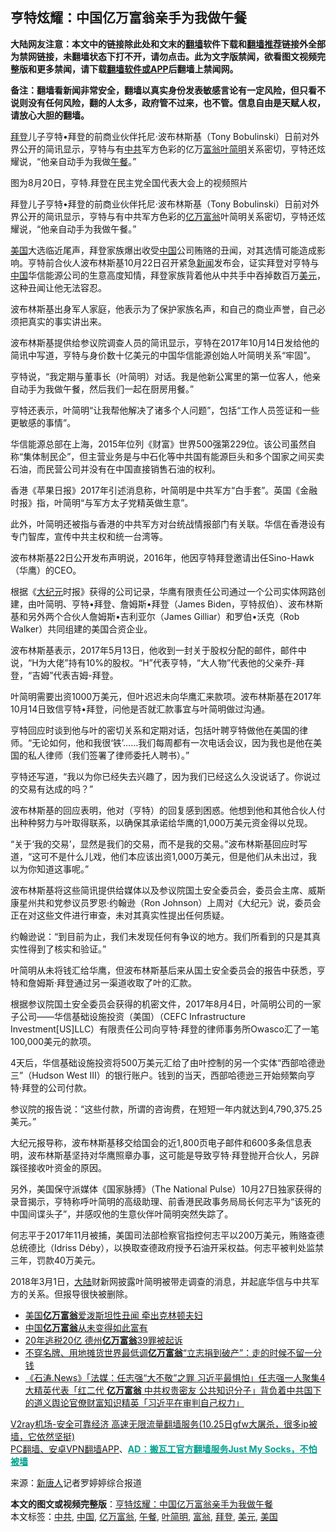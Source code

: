  <h2>亨特炫耀：中国亿万富翁亲手为我做午餐</h2> <p class="notice"><b>大陆网友注意：本文中的链接除此处和文末的<a href="https://github.com/bannedbook/fanqiang" >翻墙</a>软件下载和<a href="https://github.com/killgcd/justmysocks/blob/master/README.md">翻墙推荐</a>链接外全部为禁网链接，未翻墙状态下打不开，请勿点击。此为文字版禁闻，欲看图文视频完整版和更多禁闻，请下载<a href="https://github.com/bannedbook/fanqiang">翻墙软件或APP</a>后翻墙上禁闻网。</p><p>备注：翻墙看新闻非常安全，翻墙以真实身份发表敏感言论有一定风险，但只看不说则没有任何风险，翻的人太多，政府管不过来，也不管。信息自由是天赋人权，请放心大胆的翻墙。</b></p>  <div class="entry"> <p id="summary"><a href="https://www.bannedbook.org/bnews/tag/%e6%8b%9c%e7%99%bb/" class="st_tag internal_tag" rel="tag" title="标签 拜登 下的日志">拜登</a>儿子亨特•拜登的前商业伙伴托尼‧波布林斯基（Tony Bobulinski）日前对外界公开的简讯显示，亨特与有<a href="https://www.bannedbook.org/bnews/tag/%e4%b8%ad%e5%85%b1/" class="st_tag internal_tag" rel="tag" title="标签 中共 下的日志">中共</a>军方色彩的亿万<a href="https://www.bannedbook.org/bnews/tag/%e5%af%8c%e7%bf%81/" class="st_tag internal_tag" rel="tag" title="标签 富翁 下的日志">富翁</a><a href="https://www.bannedbook.org/bnews/tag/%e5%8f%b6%e7%ae%80%e6%98%8e/" class="st_tag internal_tag" rel="tag" title="标签 叶简明 下的日志">叶简明</a>关系密切，亨特还炫耀说，“他亲自动手为我做<a href="https://www.bannedbook.org/bnews/tag/%E5%8D%88%E9%A4%90/" class="st_tag internal_tag" rel="tag" title="标签 午餐 下的日志">午餐</a>。”</p> <p id="conimg"></p> <p>图为8月20日，亨特.拜登在民主党全国代表大会上的视频照片</p> <p>拜登儿子亨特•拜登的前商业伙伴托尼‧波布林斯基（Tony Bobulinski）日前对外界公开的简讯显示，亨特与有中共军方色彩的<a href="https://www.bannedbook.org/bnews/tag/%e4%ba%bf%e4%b8%87%e5%af%8c%e7%bf%81/" class="st_tag internal_tag" rel="tag" title="标签 亿万富翁 下的日志">亿万富翁</a>叶简明关系密切，亨特还炫耀说，“他亲自动手为我做午餐。”</p> <p><a href="https://www.bannedbook.org/bnews/tag/%e7%be%8e%e5%9b%bd/" class="st_tag internal_tag" rel="tag" title="标签 美国 下的日志">美国</a>大选临近尾声，拜登家族爆出收受<span class='wp_keywordlink_affiliate'><a href="https://www.bannedbook.org/" title="中国" target="_blank">中国</a></span>公司贿赂的丑闻，对其选情可能造成影响。亨特前合伙人波布林斯基10月22日召开紧急<span class='wp_keywordlink_affiliate'><a href="https://www.bannedbook.org/" title="新闻">新闻</a></span>发布会，证实拜登对亨特与<a href="https://www.bannedbook.org/bnews/tag/%E4%B8%AD%E5%9B%BD/" class="st_tag internal_tag" rel="tag" title="标签 中国 下的日志">中国</a>华信能源公司的生意高度知情，拜登家族背着他从中共手中吞掉数百万<a href="https://www.bannedbook.org/bnews/tag/%e7%be%8e%e5%85%83/" class="st_tag internal_tag" rel="tag" title="标签 美元 下的日志">美元</a>，这种丑闻让他无法容忍。</p> <p>波布林斯基出身军人家庭，他表示为了保护家族名声，和自己的商业声誉，自己必须把真实的事实讲出来。</p> <p>波布林斯基提供给参议院调查人员的简讯显示，亨特在2017年10月14日发给他的简讯中写道，亨特与身价数十亿美元的中国华信能源创始人叶简明关系“牢固”。</p>  <p>亨特说，“我定期与董事长（叶简明）对话。我是他新公寓里的第一位客人，他亲自动手为我做午餐，然后我们一起在厨房用餐。”</p> <p>亨特还表示，叶简明“让我帮他解决了诸多个人问题”，包括“工作人员签证和一些更敏感的事情”。</p> <p>华信能源总部在上海，2015年位列《财富》世界500强第229位。该公司虽然自称“集体制民企”，但主营业务是与中石化等中共国有能源巨头和多个国家之间买卖石油，而民营公司并没有在中国直接销售石油的权利。</p> <p>香港《苹果日报》2017年引述消息称，叶简明是中共军方“白手套”。英国《金融时报》指，叶简明“与军方太子党精英做生意”。</p> <p>此外，叶简明还被指与香港的中共军方对台统战情报部门有关联。华信在香港设有专门智库，宣传中共主权和统一台湾等。</p> <p>波布林斯基22日公开发布声明说，2016年，他因亨特拜登邀请出任Sino-Hawk（华鹰）的CEO。</p> <p>根据《<span class='wp_keywordlink_affiliate'><a href="http://www.epochtimes.com/" title="大纪元" target="_blank">大纪元</a></span>时报》获得的公司记录，华鹰有限责任公司通过一个公司实体网路创建，由叶简明、亨特•拜登、詹姆斯•拜登（James Biden，亨特叔伯）、波布林斯基和另外两个合伙人詹姆斯•吉利亚尔（James Gilliar）和罗伯•沃克（Rob Walker）共同组建的美国合资企业。</p>  <p>波布林斯基表示，2017年5月13日，他收到一封关于股权分配的邮件，邮件中说，“H为大佬”持有10%的股权。“H”代表亨特，“大人物”代表他的父亲乔-拜登，“吉姆”代表吉姆-拜登。</p> <p>叶简明需要出资1000万美元，但叶迟迟未向华鹰汇来款项。波布林斯基在2017年10月14日致信亨特•拜登，问他是否就汇款事宜与叶简明做过沟通。</p> <p>亨特回应时谈到他与叶的密切关系和定期对话，包括叶聘亨特做他在美国的律师。“无论如何，他和我很‘铁’……我们每周都有一次电话会议，因为我也是他在美国的私人律师（我们签署了律师委托人聘书）。”</p> <p>亨特还写道，“我以为你已经失去兴趣了，因为我们已经这么久没说话了。你说过的交易有达成的吗？”</p> <p>波布林斯基的回应表明，他对（亨特）的回复感到困惑。他想到他和其他合伙人付出种种努力与叶取得联系，以确保其承诺给华鹰的1,000万美元资金得以兑现。</p> <p>“关于‘我的交易’，显然是我们的交易，而不是我的交易。”波布林斯基回应时写道，“这可不是什么儿戏，他们本应该出资1,000万美元，但是他们从未出过，我以为你知道这事呢。”</p> <p>波布林斯基将这些简讯提供给媒体以及参议院国土安全委员会，委员会主席、威斯康星州共和党参议员罗恩‧约翰逊（Ron Johnson）上周对《大纪元》说，委员会正在对这些文件进行审查，未对其真实性提出任何质疑。</p>  <p>约翰逊说：“到目前为止，我们未发现任何有争议的地方。我们所看到的只是其真实性得到了核实和验证。”</p> <p>叶简明从未将钱汇给华鹰，但波布林斯基后来从国土安全委员会的报告中获悉，亨特和詹姆斯‧拜登通过另一渠道收取了叶的汇款。</p> <p>根据参议院国土安全委员会获得的机密文件，2017年8月4日，叶简明公司的一家子公司——华信基础设施投资（美国）（CEFC Infrastructure Investment[US]LLC）有限责任公司向亨特‧拜登的律师事务所Owasco汇了一笔100,000美元的款项。</p> <p>4天后，华信基础设施投资将500万美元汇给了由叶控制的另一个实体“西部哈德逊三”（Hudson West III）的银行账户。钱到的当天，西部哈德逊三开始频繁向亨特‧拜登的公司付款。</p> <p>参议院的报告说：“这些付款，所谓的咨询费，在短短一年内就达到4,790,375.25美元。”</p> <p>大纪元报导称，波布林斯基移交给国会的近1,800页电子邮件和600多条信息表明，波布林斯基坚持对华鹰照章办事，这可能是导致亨特‧拜登抛开合伙人，另辟蹊径接收叶资金的原因。</p> <p>另外，美国保守派媒体《国家脉搏》（The National Pulse）10月27日独家获得的录音揭示，亨特称呼叶简明的高级助理、前香港民政事务局局长何志平为“该死的中国间谍头子”，并感叹他的生意伙伴叶简明突然失踪了。</p>  <p>何志平于2017年11月被捕，美国司法部检察官指控何志平以200万美元，贿赂查德总统德比（Idriss Déby），以换取查德政府授予石油开采权益。何志平被判处监禁三年，罚款40万美元。</p> <p>2018年3月1日，<span class='wp_keywordlink_affiliate'><a href="https://www.bannedbook.org/" title="大陆" target="_blank">大陆</a></span>财新网披露叶简明被带走调查的消息，并起底华信与中共军方的关系。但报导很快被删除。</p> <ul class='op-related-articles' title='相关阅读'> <li><a href='https://www.bannedbook.org/bnews/ccpdope/20201020/1417168.html' target='_blank'>美国<b>亿万富翁</b>爱泼斯坦性丑闻 牵出克林顿夫妇</a></li> <li><a href='https://www.bannedbook.org/bnews/headline/20201020/1417140.html' target='_blank'>中国<b>亿万富翁</b>从未变得如此富有</a></li> <li><a href='https://www.bannedbook.org/bnews/lifebaike/20201016/1415015.html' target='_blank'>20年逃税20亿 德州<b>亿万富翁</b>39罪被起诉</a></li> <li><a href='https://www.bannedbook.org/bnews/funmedia/20200923/1401407.html' target='_blank'>不穿名牌、用地摊货世界最低调<b>亿万富翁</b>“立志捐到破产”：走的时候不留一分钱</a></li> <li><a href='https://www.bannedbook.org/bnews/bannedvideo/20200913/1395439.html' target='_blank'>《石涛.News》「法媒：任志强“大不敬”之罪 习近平最惧怕」任志强一人聚集4大精英代表「红二代 <b>亿万富翁</b> 中共权贵密友 公共知识分子」背负着中共国下的道义舆论官僚财富知识精英「习近平在审判自己权力」</a></li> </ul> <p class="texttj"> <a href="https://www.bannedbook.org/forum23/topic22702.html" target="_blank">V2ray机场-安全可靠经济 高速无限流量翻墙服务(10.25日gfw大屠杀，很多ip被墙，它依然坚挺)</a><br/> <a href="https://github.com/bannedbook/fanqiang/wiki/%E7%A6%81%E9%97%BB%E7%BD%91%E5%AE%89%E5%8D%93%E7%BF%BB%E5%A2%99%E6%96%B0%E9%97%BBAPP" target="_blank">PC翻墙、安卓VPN翻墙APP</a>、<span onclick="window.open('https://github.com/killgcd/justmysocks/blob/master/README.md')" style="font-weight:bold;color:#00A191;cursor:pointer;text-decoration:underline;outline:none">AD：搬瓦工官方翻墙服务Just My Socks，不怕被墙</span></p><p> 来源：<span class='wp_keywordlink_affiliate'><a href="https://www.ntdtv.com/" title="新唐人">新唐人</a></span>记者罗婷婷综合报道 </p><a name='sharetosocial'></a>       <div><b>本文的图文或视频完整版</b>：<a href='https://www.bannedbook.org/bnews/cbnews/20201028/1421639.html'>亨特炫耀：中国亿万富翁亲手为我做午餐</a></div>  </div><!--END ENTRY--> <div class="postfooter"> <div>本文标签：<a href="https://www.bannedbook.org/bnews/tag/%e4%b8%ad%e5%85%b1/" rel="tag">中共</a>, <a href="https://www.bannedbook.org/bnews/tag/%E4%B8%AD%E5%9B%BD/" rel="tag">中国</a>, <a href="https://www.bannedbook.org/bnews/tag/%e4%ba%bf%e4%b8%87%e5%af%8c%e7%bf%81/" rel="tag">亿万富翁</a>, <a href="https://www.bannedbook.org/bnews/tag/%E5%8D%88%E9%A4%90/" rel="tag">午餐</a>, <a href="https://www.bannedbook.org/bnews/tag/%e5%8f%b6%e7%ae%80%e6%98%8e/" rel="tag">叶简明</a>, <a href="https://www.bannedbook.org/bnews/tag/%e5%af%8c%e7%bf%81/" rel="tag">富翁</a>, <a href="https://www.bannedbook.org/bnews/tag/%e6%8b%9c%e7%99%bb/" rel="tag">拜登</a>, <a href="https://www.bannedbook.org/bnews/tag/%e7%be%8e%e5%85%83/" rel="tag">美元</a>, <a href="https://www.bannedbook.org/bnews/tag/%e7%be%8e%e5%9b%bd/" rel="tag">美国</a></div>  </div><!--END POSTFOOTER--> 